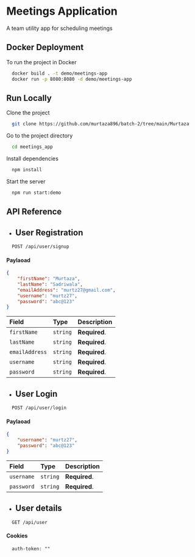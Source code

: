 
# Meetings Application

A team utility app for scheduling meetings 


## Docker Deployment

To run the project in Docker

```bash
  docker build . -t demo/meetings-app
  docker run -p 8080:8080 -d demo/meetings-app
```


## Run Locally

Clone the project

```bash
  git clone https://github.com/murtaza896/batch-2/tree/main/Murtaza
```

Go to the project directory

```bash
  cd meetings_app
```

Install dependencies

```bash
  npm install
```

Start the server

```bash
  npm run start:demo
```


## API Reference

* ## User Registration

```http
  POST /api/user/signup
```
#### Paylaoad
```json
{
    "firstName": "Murtaza",
    "lastName": "Sadriwala",
    "emailAddress": "murtz27@gmail.com",
    "username": "murtz27",
    "password": "abc@123"
}
```

| Field | Type     | Description                |
| :-------- | :------- | :------------------------- |
| `firstName` | `string` | **Required**.  |
| `lastName` | `string` | **Required**.  |
| `emailAddress` | `string` | **Required**. |
| `username` | `string` | **Required**. |
| `password` | `string` | **Required**. |


* ## User Login

```http
  POST /api/user/login
```
#### Paylaoad
```json
{
    "username": "murtz27",
    "password": "abc@123"
}
```

| Field | Type     | Description                |
| :-------- | :------- | :------------------------- |
| `username` | `string` | **Required**. |
| `password` | `string` | **Required**. |


* ## User details

```http
  GET /api/user
```

#### Cookies
```
  auth-token: ""
```


